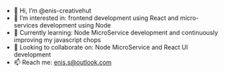 - 👋 Hi, I’m @enis-creativehut
- 👀 I’m interested in: frontend development using React and micro-services development using Node
- 🌱 Currently learning: Node MicroService development and continuously improving my javascript chops
- 💞️ Looking to collaborate on: Node MicroService and React UI development
- 📫 Reach me: enis.s@outlook.com
